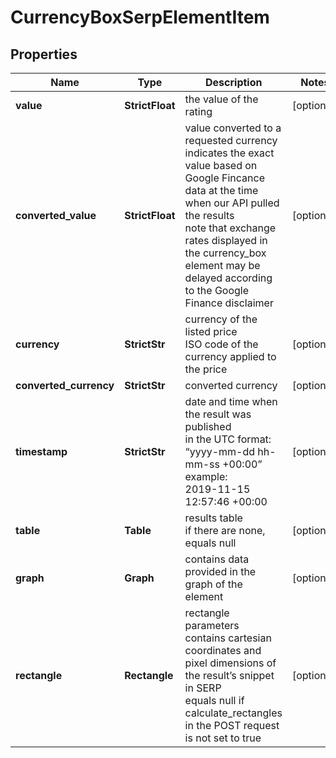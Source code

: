 # CurrencyBoxSerpElementItem


## Properties

| Name | Type | Description | Notes |
|------------ | ------------- | ------------- | -------------|
**value** | **StrictFloat** | the value of the rating |[optional]|
**converted_value** | **StrictFloat** | value converted to a requested currency<br>indicates the exact value based on Google Fincance data at the time when our API pulled the results<br>note that exchange rates displayed in the currency_box element may be delayed according to the Google Finance disclaimer |[optional]|
**currency** | **StrictStr** | currency of the listed price<br>ISO code of the currency applied to the price |[optional]|
**converted_currency** | **StrictStr** | converted currency |[optional]|
**timestamp** | **StrictStr** | date and time when the result was published<br>in the UTC format: “yyyy-mm-dd hh-mm-ss +00:00”<br>example:<br>2019-11-15 12:57:46 +00:00 |[optional]|
**table** | **Table** | results table<br>if there are none, equals null |[optional]|
**graph** | **Graph** | contains data provided in the graph of the element |[optional]|
**rectangle** | **Rectangle** | rectangle parameters<br>contains cartesian coordinates and pixel dimensions of the result’s snippet in SERP<br>equals null if calculate_rectangles in the POST request is not set to true |[optional]|